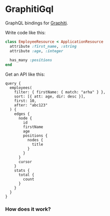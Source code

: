 # GraphitiGql

GraphQL bindings for [Graphiti](www.graphiti.dev).

Write code like this:

```ruby
class EmployeeResource < ApplicationResource
  attribute :first_name, :string
  attribute :age, :integer
  
  has_many :positions
end
```

Get an API like this:

```gql
query {
  employees(
    filter: { firstName: { match: "arha" } },
    sort: [{ att: age, dir: desc }],
    first: 10,
    after: "abc123"
  ) {
    edges {
      node {
        id
        firstName
        age
        positions {
          nodes {
            title
          }
        }
      }
      cursor
    }
    stats {
      total {
        count
      }
    }
  }
}
```

### How does it work?
